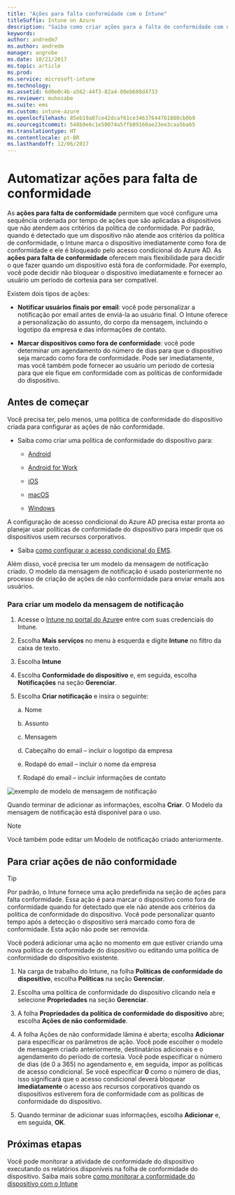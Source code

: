 ```yaml
---
title: "Ações para falta conformidade com o Intune"
titleSuffix: Intune on Azure
description: "Saiba como criar ações para a falta de conformidade com o Intune"
keywords: 
author: andredm7
ms.author: andredm
manager: angrobe
ms.date: 10/21/2017
ms.topic: article
ms.prod: 
ms.service: microsoft-intune
ms.technology: 
ms.assetid: 6d0e0c4b-a562-44f3-82a4-80eb688d4733
ms.reviewer: muhosabe
ms.suite: ems
ms.custom: intune-azure
ms.openlocfilehash: 85eb19a07ce42dcaf61ce34637644761880cb0b9
ms.sourcegitcommit: 548b9e6c1e50074a5ffb89160ae23ee3caa5ba65
ms.translationtype: HT
ms.contentlocale: pt-BR
ms.lasthandoff: 12/06/2017
---
```

# <a name="automate-actions-for-noncompliance"></a>Automatizar ações para falta de conformidade

As **ações para falta de conformidade** permitem que você configure uma sequência ordenada por tempo de ações que são aplicadas a dispositivos que não atendem aos critérios da política de conformidade. Por padrão, quando é detectado que um dispositivo não atende aos critérios da política de conformidade, o Intune marca o dispositivo imediatamente como fora de conformidade e ele é bloqueado pelo acesso condicional do Azure AD. As **ações para falta de conformidade** oferecem mais flexibilidade para decidir o que fazer quando um dispositivo está fora de conformidade. Por exemplo, você pode decidir não bloquear o dispositivo imediatamente e fornecer ao usuário um período de cortesia para ser compatível.

Existem dois tipos de ações:

-   **Notificar usuários finais por email**: você pode personalizar a notificação por email antes de enviá-la ao usuário final. O Intune oferece a personalização do assunto, do corpo da mensagem, incluindo o logotipo da empresa e das informações de contato.

-   **Marcar dispositivos como fora de conformidade**: você pode determinar um agendamento do número de dias para que o dispositivo seja marcado como fora de conformidade. Pode ser imediatamente, mas você também pode fornecer ao usuário um período de cortesia para que ele fique em conformidade com as políticas de conformidade do dispositivo.

## <a name="before-you-begin"></a>Antes de começar

Você precisa ter, pelo menos, uma política de conformidade do dispositivo criada para configurar as ações de não conformidade.

-   Saiba como criar uma política de conformidade do dispositivo para:

    -   [Android](compliance-policy-create-android.md)

    -   [Android for Work](compliance-policy-create-android-for-work.md)

    -   [iOS](compliance-policy-create-ios.md)
    
    -   [macOS](compliance-policy-create-mac-os.md)

    -   [Windows](compliance-policy-create-windows.md)

A configuração de acesso condicional do Azure AD precisa estar pronta ao planejar usar políticas de conformidade do dispositivo para impedir que os dispositivos usem recursos corporativos.

- Saiba [como configurar o acesso condicional do EMS](https://docs.microsoft.com/azure/active-directory/active-directory-conditional-access).

Além disso, você precisa ter um modelo da mensagem de notificação criado. O modelo da mensagem de notificação é usado posteriormente no processo de criação de ações de não conformidade para enviar emails aos usuários.

### <a name="to-create-a-notification-message-template"></a>Para criar um modelo da mensagem de notificação

1. Acesse o [Intune no portal do Azure](https://portal.azure.com)e entre com suas credenciais do Intune.

2. Escolha **Mais serviços** no menu à esquerda e digite **Intune** no filtro da caixa de texto.

3. Escolha **Intune**

4. Escolha **Conformidade do dispositivo** e, em seguida, escolha **Notificações** na seção **Gerenciar**.

5. Escolha **Criar notificação** e insira o seguinte:

    a.  Nome

    b.  Assunto

    c.  Mensagem

    d.  Cabeçalho do email – incluir o logotipo da empresa

    e.  Rodapé do email – incluir o nome da empresa

    f.  Rodapé do email – incluir informações de contato

![exemplo de modelo de mensagem de notificação](./media/actionsfornoncompliance-1.PNG)

Quando terminar de adicionar as informações, escolha **Criar**. O Modelo da mensagem de notificação está disponível para o uso.

> [!NOTE] 
> Você também pode editar um Modelo de notificação criado anteriormente.

## <a name="to-create-actions-for-non-compliance"></a>Para criar ações de não conformidade

> [!TIP]
> Por padrão, o Intune fornece uma ação predefinida na seção de ações para falta conformidade. Essa ação é para marcar o dispositivo como fora de conformidade quando for detectado que ele não atende aos critérios da política de conformidade do dispositivo. Você pode personalizar quanto tempo após a detecção o dispositivo será marcado como fora de conformidade. Esta ação não pode ser removida.

Você poderá adicionar uma ação no momento em que estiver criando uma nova política de conformidade do dispositivo ou editando uma política de conformidade do dispositivo existente.

1.  Na carga de trabalho do Intune, na folha **Políticas de conformidade do dispositivo**, escolha **Políticas** na seção **Gerenciar**.

2.  Escolha uma política de conformidade do dispositivo clicando nela e selecione **Propriedades** na seção **Gerenciar**.

3.  A folha **Propriedades da política de conformidade do dispositivo** abre; escolha **Ações de não conformidade**.

4.  A folha Ações de não conformidade lâmina é aberta; escolha **Adicionar** para especificar os parâmetros de ação. Você pode escolher o modelo de mensagem criado anteriormente, destinatários adicionais e o agendamento do período de cortesia. Você pode especificar o número de dias (de 0 a 365) no agendamento e, em seguida, impor as políticas de acesso condicional. Se você especificar **0** como o número de dias, isso significará que o acesso condicional deverá bloquear **imediatamente** o acesso aos recursos corporativos quando os dispositivos estiverem fora de conformidade com as políticas de conformidade do dispositivo.

5.  Quando terminar de adicionar suas informações, escolha **Adicionar** e, em seguida, **OK**.

## <a name="next-steps"></a>Próximas etapas

Você pode monitorar a atividade de conformidade do dispositivo executando os relatórios disponíveis na folha de conformidade do dispositivo. Saiba mais sobre [como monitorar a conformidade do dispositivo com o Intune](device-compliance-monitor.md)

